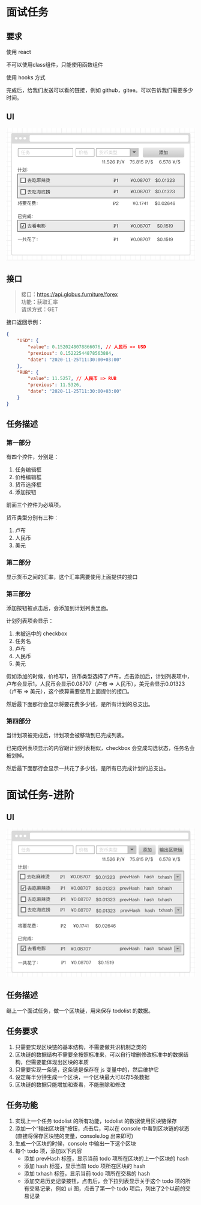 # 面试任务

## 要求

使用 react

不可以使用class组件，只能使用函数组件

使用 hooks 方式

完成后，给我们发送可以看的链接，例如 github，gitee。可以告诉我们需要多少时间。

## UI
![](./images/1.png)

## 接口
> 接口：https://api.globus.furniture/forex <br>
> 功能：获取汇率 <br>
> 请求方式：GET

接口返回示例：
```json
{
    "USD": {
        "value": 0.1520248078866076, // 人民币 => USD
        "previous": 0.15222544878563884,
        "date": "2020-11-25T11:30:00+03:00"
    },
    "RUB": {
        "value": 11.5257, // 人民币 => RUB
        "previous": 11.5326,
        "date": "2020-11-25T11:30:00+03:00"
    }
}
```

## 任务描述

### 第一部分

有四个控件，分别是：
1. 任务编辑框
2. 价格编辑框
3. 货币选择框
4. 添加按钮

前面三个控件为必填项。

货币类型分别有三种：
1. 卢布
2. 人民币
3. 美元

### 第二部分

显示货币之间的汇率，这个汇率需要使用上面提供的接口

### 第三部分

添加按钮被点击后，会添加到计划列表里面。

计划列表项会显示：
1. 未被选中的 checkbox
2. 任务名
3. 卢布
4. 人民币
5. 美元

假如添加的时候，价格写1，货币类型选择了卢布，点击添加后，计划列表项中，卢布会显示1，人民币会显示0.08707（卢布 => 人民币），美元会显示0.01323（卢布 => 美元），这个换算需要使用上面提供的接口。

然后最下面那行会显示将要花费多少钱，是所有计划的总支出。

### 第四部分

当计划项被完成后，计划项会被移动到已完成列表。

已完成列表项显示的内容跟计划列表相似，checkbox 会变成勾选状态，任务名会被划掉。

然后最下面那行会显示一共花了多少钱，是所有已完成计划的总支出。


# 面试任务-进阶

## UI

![](./images/2.png)

## 任务描述

继上一个面试任务，做一个区块链，用来保存 todolist 的数据。

## 任务要求

1. 只需要实现区块链的基本结构，不需要做共识机制之类的
2. 区块链的数据结构不需要全按照标准来，可以自行增删修改标准中的数据结构，但需要能体现出区块的本质
3. 只需要实现一条链，这条链是保存在 js 变量中的，然后维护它
4. 设定每半分钟生成一个区块，一个区块最大可以存5条数据
5. 区块链的数据只能增加和查看，不能删除和修改

## 任务功能

1. 实现上一个任务 todolist 的所有功能，todolist 的数据使用区块链保存
2. 添加一个“输出区块链”按钮，点击后，可以在 console 中看到区块链的状态(直接将保存区块链的变量，console.log 出来即可)
3. 生成一个区块的时候，console 中输出一下这个区块
4. 每个 todo 项，添加以下内容
    - 添加 prevHash 标签，显示当前 todo 项所在区块的上一个区块的 hash
    - 添加 hash 标签，显示当前 todo 项所在区块的 hash
    - 添加 txhash 标签，显示当前 todo 项所在交易的 hash
    - 添加交易历史记录按钮，点击后，会下拉列表显示关于这个 todo 项的所有交易记录，例如 ui 图，点击了第一个 todo 项后，列出了2个以前的交易记录
